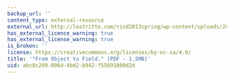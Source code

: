 ```yaml
---
backup_url: ''
content_type: external-resource
external_url: http://lostritto.com/risd2013spring/wp-content/uploads/2013/04/allen1.pdf
has_external_licence_warning: true
has_external_license_warning: true
is_broken: ''
license: https://creativecommons.org/licenses/by-nc-sa/4.0/
title: '"From Object to Field." (PDF - 1.5MB)'
uid: abc8c209-006d-4bd2-b942-f55691800d2d
---
```

